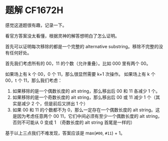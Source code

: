# 题解 CF1672H

感觉这道题很有趣，记录一下。

看官方答案没太看懂，根据灵神的解答想明白了怎么证明。

首先可以证明每次移除的都是一个完整的 alternative substring。移除不完整的没有任何好处。

首先我们考虑所有的 00，11 的个数（允许重叠）。比如 000 里有两个 00。

如果场上有 k 个 00，0 个 11，那么很显然需要 k+1 次操作。
如果场上有 k 个 00，t 个 11，那么我们考虑：

1. 如果移除的是一个偶数长度的 alt string，那么移出后 00 和 11 各减少 1 个。
2. 如果移除的是一个奇数长度的 alt string，那么移出后 00 或 11 减少 1 个（其实是减少 2 个，但是前后又拼出 1 个）
3. 如果 00 和 11 的个数都不为 0，那么一定存在一个偶数长度的 alt string。这是因为考虑任意两个 00 11，它们中间必须有至少一个偶数长度的 alt string，否则不可能从 0 变成 1 （奇数长度的 alt string 首尾是一样的）

基于以上三点我们不难发现，答案应该是 max(`#00`, `#11`) + 1。